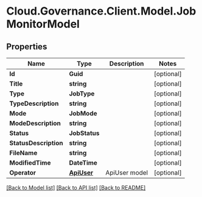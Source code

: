 # Cloud.Governance.Client.Model.JobMonitorModel
## Properties

Name | Type | Description | Notes
------------ | ------------- | ------------- | -------------
**Id** | **Guid** |  | [optional] 
**Title** | **string** |  | [optional] 
**Type** | **JobType** |  | [optional] 
**TypeDescription** | **string** |  | [optional] 
**Mode** | **JobMode** |  | [optional] 
**ModeDescription** | **string** |  | [optional] 
**Status** | **JobStatus** |  | [optional] 
**StatusDescription** | **string** |  | [optional] 
**FileName** | **string** |  | [optional] 
**ModifiedTime** | **DateTime** |  | [optional] 
**Operator** | [**ApiUser**](ApiUser.md) | ApiUser model | [optional] 

[[Back to Model list]](../README.md#documentation-for-models) [[Back to API list]](../README.md#documentation-for-api-endpoints) [[Back to README]](../README.md)

